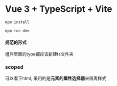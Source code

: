 # Vue 3 + TypeScript + Vite

```
npm install
```

```
npm run dev
```



#### 规范的形式

组件里面的type都应该新建ts文件夹

### scoped

可以看下html, 采用的是**元素的属性选择器**来隔离样式

